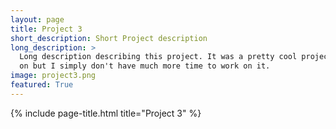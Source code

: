 ```yaml
---
layout: page
title: Project 3
short_description: Short Project description
long_description: >
  Long description describing this project. It was a pretty cool project to work
  on but I simply don't have much more time to work on it.
image: project3.png
featured: True
---
```


{% include page-title.html title="Project 3" %}
